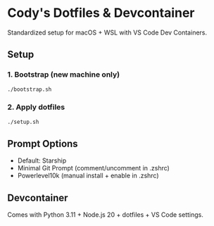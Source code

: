 # Cody's Dotfiles & Devcontainer

Standardized setup for macOS + WSL with VS Code Dev Containers.

## Setup

### 1. Bootstrap (new machine only)
```bash
./bootstrap.sh
```

### 2. Apply dotfiles
```bash
./setup.sh
```

## Prompt Options
- Default: Starship
- Minimal Git Prompt (comment/uncomment in .zshrc)
- Powerlevel10k (manual install + enable in .zshrc)

## Devcontainer
Comes with Python 3.11 + Node.js 20 + dotfiles + VS Code settings.
